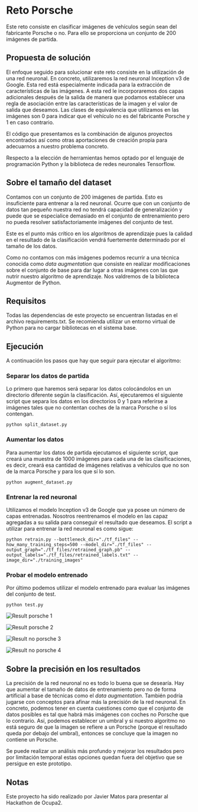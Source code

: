 
# Reto Porsche

Este reto consiste en clasificar imágenes de vehículos según sean del fabricante Porsche o no. Para ello se proporciona
un conjunto de 200 imágenes de partida.


## Propuesta de solución

El enfoque seguido para solucionar este reto consiste en la utilización de una red neuronal. En concreto, utilizaremos
la red neuronal Inception v3 de Google. Esta red está especialmente indicada para la extracción de características de
las imágenes. A esta red le incorporaremos dos capas adicionales después de la salida de manera que podamos establecer
una regla de asociación entre las características de la imagen y el valor de salida que deseamos. Las clases de
equivalencia que utilizamos en las imágenes son 0 para indicar que el vehículo no es del fabricante Porsche y 1 en caso
contrario.

El código que presentamos es la combinación de algunos proyectos encontrados así como otras aportaciones de creación
propia para adecuarnos a nuestro problema concreto.

Respecto a la elección de herramientas hemos optado por el lenguaje de programación Python y la biblioteca de redes
neuronales Tensorflow.


## Sobre el tamaño del dataset

Contamos con un conjunto de 200 imágenes de partida. Esto es insuficiente para entrenar a la red neuronal. Ocurre que
con un conjunto de datos tan pequeño nuestra red no tendrá capacidad de generalización y puede que se especialice
demasiado en el conjunto de entrenamiento pero no pueda resolver satisfactoriamente imágenes del conjunto de test.

Este es el punto más crítico en los algoritmos de aprendizaje pues la calidad en el resultado de la clasificación
vendrá fuertemente determinado por el tamaño de los datos.

Como no contamos con más imágenes podemos recurrir a una técnica conocida como *data augmentation* que consiste en
realizar modificaciones sobre el conjunto de base para dar lugar a otras imágenes con las que nutrir nuestro algoritmo
de aprendizaje. Nos valdremos de la biblioteca Augmentor de Python.


## Requisitos

Todas las dependencias de este proyecto se encuentran listadas en el archivo requirements.txt. Se recomienda utilizar
un entorno virtual de Python para no cargar bibliotecas en el sistema base.


## Ejecución

A continuación los pasos que hay que seguir para ejecutar el algoritmo:


### Separar los datos de partida

Lo primero que haremos será separar los datos colocándolos en un directorio diferente según la clasificación. Así,
ejecutaremos el siguiente script que separa los datos en los directorios 0 y 1 para referirse a imágenes tales que no
contentan coches de la marca Porsche o sí los contengan.

```
python split_dataset.py
```


### Aumentar los datos

Para aumentar los datos de partida ejecutamos el siguiente script, que creará una muestra de 1000 imágenes para cada
una de las clasificaciones, es decir, creará esa cantidad de imágenes relativas a vehículos que no son de la marca
Porsche y para los que sí lo son.

```
python augment_dataset.py
```


### Entrenar la red neuronal

Utilizamos el modelo Inception v3 de Google que ya posee un número de capas entrenadas. Nosotros reentrenamos el modelo
en las capaz agregadas a su salida para conseguir el resultado que deseamos. El script a utilizar para entrenar la red
neuronal es como sigue:

```
python retrain.py --bottleneck_dir="./tf_files" --how_many_training_steps=500 --model_dir="./tf_files" --output_graph="./tf_files/retrained_graph.pb" --output_labels="./tf_files/retrained_labels.txt" --image_dir="./training_images"
```


### Probar el modelo entrenado

Por último podemos utilizar el modelo entrenado para evaluar las imágenes del conjunto de test.

```
python test.py
```

![Result porsche 1](docs/result_porsche_1.png)

![Result porsche 2](docs/result_porsche_2.png)

![Result no porsche 3](docs/result_no_porsche_3.png)

![Result no porsche 4](docs/result_no_porsche_4.png)


## Sobre la precisión en los resultados

La precisión de la red neuronal no es todo lo buena que se desearía. Hay que aumentar el tamaño de datos de
entrenamiento pero no de forma artificial a base de técnicas como el *data augmentation*. También podría jugarse con
conceptos para afinar más la precisión de la red neuronal. En concreto, podemos tener en cuenta cuestiones como que el
conjunto de datos posibles es tal que habrá más imágenes con coches no Porsche que lo contrario. Así, podemos
establecer un umbral y si nuestro algoritmo no está seguro de que la imagen se refiere a un Porsche (porque el
resultado queda por debajo del umbral), entonces se concluye que la imagen no contiene un Porsche.

Se puede realizar un análisis más profundo y mejorar los resultados pero por limitación temporal estas opciones quedan
fuera del objetivo que se persigue en este prototipo.


## Notas

Este proyecto ha sido realizado por Javier Matos para presentar al Hackathon de Ocupa2.

